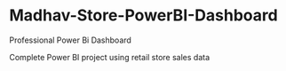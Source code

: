 # Madhav-Store-PowerBI-Dashboard
Professional Power Bi Dashboard

Complete Power BI project using retail store sales data

